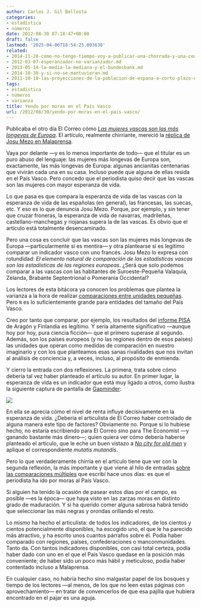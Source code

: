 ```yaml
---
author: Carlos J. Gil Bellosta
categories:
- estadística
- números
date: 2012-08-30 07:18:47+00:00
draft: false
lastmod: '2025-04-06T18:54:25.093638'
related:
- 2014-11-28-como-no-tengo-tiempo-voy-a-publicar-una-chorrada-y-una-coda.md
- 2012-03-07-esperanzador-no-varianzador.md
- 2013-05-14-la-media-la-mediana-y-el-bundesbank.md
- 2014-10-30-y-si-no-se-mantuvieran.md
- 2011-10-10-las-proyecciones-de-la-poblacion-de-espana-a-corto-plazo-del-ine-no-valen-para-un-carajo.md
tags:
- estadística
- números
- varianza
title: Yendo por moras en el País Vasco
url: /2012/08/30/yendo-por-moras-en-el-pais-vasco/
---
```


Publicaba el otro día El Correo cómo [_Las mujeres vascas son las más longevas de Europa_](http://www.elcorreo.com/vizcaya/v/20120822/pvasco-espana/mujeres-vascas-longevas-europa-20120822.html). El artículo, realmente chirriante, mereció la [réplica de Josu Mezo en Malaprensa](http://www.malaprensa.com/2012/08/oye-patxi-que-las-vascas-viven-mas-que.html).

Vaya por delante —y es lo menos importante de todo— que el titular es un puro abuso del lenguaje: las mujeres más longevas de Europa son, exactamente, las más longevas de Europa: algunas ancianitas centenarias que vivirán cada una en su casa. Incluso puede que alguna de ellas resida en el País Vasco. Pero concedo que el periodista quiso decir que las vascas son las mujeres con mayor esperanza de vida.

Lo que pasa es que compara la esperanza de vida de las vascas con la esperanza de vida de las españolas (en general), las francesas, las suecas, etc. Y eso es lo que denuncia Josu Mezo. Porque, por ejemplo, y sin tener que cruzar froneras, la esperanza de vida de navarras, madrileñas, castellano-manchegas y riojanas supera la de las vascas. Es obvio que el artículo está totalmente desencaminado.

Pero una cosa es concluir que las vascas son las mujeres más longevas de Europa —particularmente si es mentira— y otra plantearse si es legítimo comparar un indicador vasco con uno francés. Josu Mezo lo expresa con rotundidad: _El elemento natural de comparación de las estadísticas vascas son las estadísticas de las regiones europeas_. ¿Será que solo podemos comparar a las vascas con las habitantes de Suroeste-Pequeña Valaquia, Zelanda, Brabante Septentrional o Pomerania Occidental?

Los lectores de esta bitácora ya conocen los problemas que plantea la varianza a la hora de realizar [comparaciones entre unidades pequeñas](https://datanalytics.com/2011/08/10/de-la-varianza-en-muestras-pequenas-y-el-problema-del-hospital/). Pero `N` es lo suficientemente grande para entidades del tamaño del País Vasco.

Creo por tanto que comparar, por ejemplo, los resultados del [informe PISA](http://es.wikipedia.org/wiki/Informe_PISA) de Aragón y Finlandia es legítimo. Y sería altamente significativo —aunque hoy por hoy, pura ciencia ficción— que el primero superase al segundo. Además, son los países europeos (y no las regiones dentro de esos países) las unidades que operan como medidas de comparación en nuestro imaginario y con los que planteamos esas sanas rivalidades que nos invitan al análisis de conciencia y, a veces, incluso, al propósito de enmienda.

Y cierro la entrada con dos reflexiones. La primera, trata sobre cómo debería tal vez haber planteado el artículo su autor. En primer lugar, la esperanza de vida es un indicador que está muy ligado a otros, como ilustra la siguiente captura de pantalla de [Gapminder](http://www.gapminder.org/):

[![](/wp-uploads/2012/08/gapminder.png#center)
](/wp-uploads/2012/08/gapminder.png#center)

En ella se aprecia cómo el nivel de renta influye decisivamente en la esperanza de vida. ¿Debería el articulista de El Correo haber controlado de alguna manera este tipo de factores? Obviamente no. Porque si lo hubiese hecho, no estaría escribiendo para El Correo sino para The Economist —y ganando bastante más dinero—; quien quiera ver cómo debería haberse planteado el artículo, que le eche un buen vistazo a [_No city for old men_](http://www.economist.com/node/21560888?fsrc=scn/tw/te/pe/nocityforoldmen) y aplique el correspondiente _mutatis mutandis_.

Pero lo que verdaderamente chirría en el artículo tiene que ver con la segunda reflexión, la más importante y que viene al hilo de entradas [sobre las comparaciones múltiples](https://datanalytics.com/2012/08/23/ajustar-o-no-ajustar-esta-es-la-cuestion/) que escribí hace unos días: es que el periodista ha ido por moras al País Vasco.

Si alguien ha tenido la ocasión de pasear estos días por el campo, es posible —es la época— que haya visto en las zarzas moras en distinto grado de maduración. Y si ha querido comer alguna sabrosa habrá tenido que seleccionar las más negras y orondas orillando el resto.

Lo mismo ha hecho el articulista: de todos los indicadores, de los cientos y cientos potencialmente disponibles, ha escogido uno, el que le ha parecido más atractivo, y ha escrito unos cuantos párrafos sobre él. Podía haber comparado con regiones, países, confederaciones o manconmunidades. Tanto da. Con tantos indicadores disponibles, con casi total certeza, podía haber dado con uno en el que el País Vasco quedase en la posición más conveniente; de haber sido un poco más hábil y meticuloso, podía haber contentado incluso a Malaprensa.

En cualquier caso, no habría hecho sino malgastar papel de los bosques y tiempo de los lectores —al menos, de los que no leen estas páginas con aprovechamiento— en tratar de convencerlos de que esa pajilla que hubiera encontrado en el pajar es una aguja.